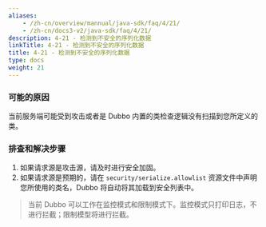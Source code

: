 ```yaml
---
aliases:
    - /zh-cn/overview/mannual/java-sdk/faq/4/21/
    - /zh-cn/docs3-v2/java-sdk/faq/4/21/
description: 4-21 - 检测到不安全的序列化数据
linkTitle: 4-21 - 检测到不安全的序列化数据
title: 4-21 - 检测到不安全的序列化数据
type: docs
weight: 21
---
```







### 可能的原因

当前服务端可能受到攻击或者是 Dubbo 内置的类检查逻辑没有扫描到您所定义的类。

### 排查和解决步骤

1. 如果请求源是攻击源，请及时进行安全加固。
2. 如果请求源是预期的，请在 `security/serialize.allowlist` 资源文件中声明您所使用的类名，Dubbo 将自动将其加载到安全列表中。


> 当前 Dubbo 可以工作在监控模式和限制模式下。监控模式只打印日志，不进行拦截；限制模型将进行拦截。